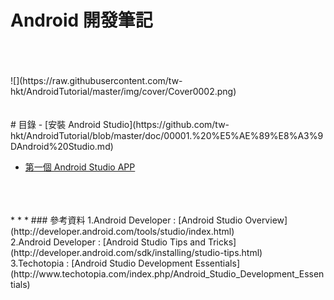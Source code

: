 Android 開發筆記
=============
<br />
<br />
<br />
![](https://raw.githubusercontent.com/tw-hkt/AndroidTutorial/master/img/cover/Cover0002.png)
<br />
<br />
<br />
# 目錄
- [安裝 Android Studio](https://github.com/tw-hkt/AndroidTutorial/blob/master/doc/00001.%20%E5%AE%89%E8%A3%9DAndroid%20Studio.md)

- [第一個 Android Studio APP](https://github.com/tw-hkt/AndroidTutorial/blob/master/doc/00002.%20%E5%BB%BA%E7%AB%8B%E7%AC%AC%E4%B8%80%E5%80%8BAPP.md)

<br />
<br />
<br />
* * *
### 參考資料
1.Android Developer : [Android Studio Overview](http://developer.android.com/tools/studio/index.html)
<br>
2.Android Developer : [Android Studio Tips and Tricks](http://developer.android.com/sdk/installing/studio-tips.html)
<br>
3.Techotopia : [Android Studio Development Essentials](http://www.techotopia.com/index.php/Android_Studio_Development_Essentials)
<br>

